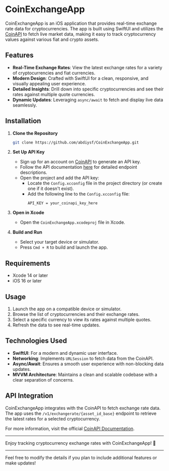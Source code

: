 # CoinExchangeApp

CoinExchangeApp is an iOS application that provides real-time exchange rate data for cryptocurrencies. The app is built using SwiftUI and utilizes the [CoinAPI](https://docs.coinapi.io/) to fetch live market data, making it easy to track cryptocurrency values against various fiat and crypto assets.

## Features

- **Real-Time Exchange Rates**: View the latest exchange rates for a variety of cryptocurrencies and fiat currencies.
- **Modern Design**: Crafted with SwiftUI for a clean, responsive, and visually appealing user experience.
- **Detailed Insights**: Drill down into specific cryptocurrencies and see their rates against multiple quote currencies.
- **Dynamic Updates**: Leveraging `async/await` to fetch and display live data seamlessly.

## Installation

1. **Clone the Repository**
   ```bash
   git clone https://github.com/abdiysf/CoinExchangeApp.git
   ```

2. **Set Up API Key**
   - Sign up for an account on [CoinAPI](https://www.coinapi.io/) to generate an API key.
   - Follow the API documentation [here](https://docs.coinapi.io/market-data/rest-api/exchange-rates) for detailed endpoint descriptions.
   - Open the project and add the API key:
     - Locate the `Config.xcconfig` file in the project directory (or create one if it doesn't exist).
     - Add the following line to the `Config.xcconfig` file:
       ```plaintext
       API_KEY = your_coinapi_key_here
       ```

3. **Open in Xcode**
   - Open the `CoinExchangeApp.xcodeproj` file in Xcode.

4. **Build and Run**
   - Select your target device or simulator.
   - Press `Cmd + R` to build and launch the app.

## Requirements

- Xcode 14 or later
- iOS 16 or later

## Usage

1. Launch the app on a compatible device or simulator.
2. Browse the list of cryptocurrencies and their exchange rates.
3. Select a specific currency to view its rates against multiple quotes.
4. Refresh the data to see real-time updates.

## Technologies Used

- **SwiftUI**: For a modern and dynamic user interface.
- **Networking**: Implements `URLSession` to fetch data from the CoinAPI.
- **Async/Await**: Ensures a smooth user experience with non-blocking data updates.
- **MVVM Architecture**: Maintains a clean and scalable codebase with a clear separation of concerns.

## API Integration

CoinExchangeApp integrates with the CoinAPI to fetch exchange rate data. The app uses the `/v1/exchangerate/{asset_id_base}` endpoint to retrieve the latest rates for a selected cryptocurrency.

For more information, visit the official [CoinAPI Documentation](https://docs.coinapi.io/).

---

Enjoy tracking cryptocurrency exchange rates with CoinExchangeApp! 🚀

--- 

Feel free to modify the details if you plan to include additional features or make updates!
